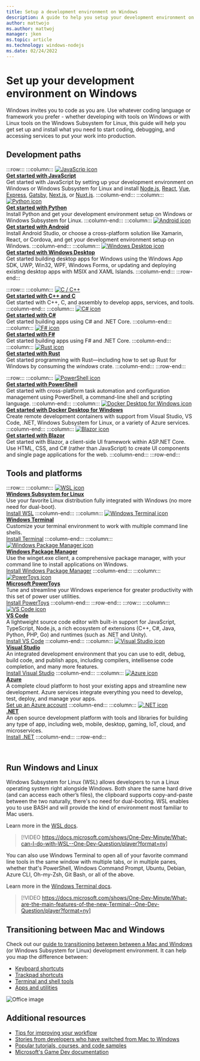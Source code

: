 ```yaml
---
title: Setup a development environment on Windows
description: A guide to help you setup your development environment on Windows and install your preferred tools and code languages. 
author: mattwojo 
ms.author: mattwoj 
manager: jken
ms.topic: article
ms.technology: windows-nodejs
ms.date: 02/24/2022
---
```


# Set up your development environment on Windows

Windows invites you to code as you are. Use whatever coding language or framework you prefer - whether developing with tools on Windows or with Linux tools on the Windows Subsystem for Linux, this guide will help you get set up and install what you need to start coding, debugging, and accessing services to put your work into production.

## Development paths

:::row:::
    :::column:::
       [![JavaScrip icon](../images/javascript-logo.png)](./javascript/index.md)<br>
        **[Get started with JavaScript](./javascript/index.md)**<br>
        Get started with JavaScript by setting up your development environment on Windows or Windows Subsystem for Linux and install [Node.js](./javascript/nodejs-overview.md), [React](./javascript/react-overview.md), [Vue](./javascript/vue-overview.md), [Express](./javascript/nodejs-beginners-tutorial.md), [Gatsby](./javascript/gatsby-on-wsl.md), [Next.js](./javascript/nextjs-on-wsl.md), or [Nuxt.js](./javascript/nuxtjs-on-wsl.md).
    :::column-end:::
    :::column:::
       [![Python icon](../images/python-logo.png)](../python/index.yml)<br>
        **[Get started with Python](../python/index.yml)**<br>
        Install Python and get your development environment setup on Windows or Windows Subsystem for Linux.
    :::column-end:::
    :::column:::
       [![Android icon](../images/android-logo.png)](/windows/android)<br>
        **[Get started with Android](/windows/android)**<br>
        Install Android Studio, or choose a cross-platform solution like Xamarin, React, or Cordova, and get your development environment setup on Windows.
    :::column-end:::
    :::column:::
       [![Windows Desktop icon](../images/windows-logo.png)](../apps/index.yml)<br>
        **[Get started with Windows Desktop](../apps/index.yml)**<br>
        Get started building desktop apps for Windows using the Windows App SDK, UWP, Win32, WPF, Windows Forms, or updating and deploying existing desktop apps with MSIX and XAML Islands.
    :::column-end:::
:::row-end:::

:::row:::
    :::column:::
       [![C / C++](../images/c-logo.png)](/cpp/)<br>
        **[Get started with C++ and C](/cpp/)**<br>
        Get started with C++, C, and assembly to develop apps, services, and tools.
    :::column-end:::
    :::column:::
       [![C# icon](../images/csharp-logo.png)](/dotnet/csharp/)<br>
        **[Get started with C#](/dotnet/csharp/)**<br>
        Get started building apps using C# and .NET Core.
    :::column-end:::
    :::column:::
       [![F# icon](../images/fsharp-logo.png)](/dotnet/fsharp/)<br>
        **[Get started with F#](/dotnet/fsharp/)**<br>
        Get started building apps using F# and .NET Core.
    :::column-end:::
    :::column:::
       [![Rust icon](../images/rust-icon.png)](./rust/index.yml)<br>
        **[Get started with Rust](./rust/index.yml)**<br>
        Get started programming with Rust&mdash;including how to set up Rust for Windows by consuming the *windows* crate.
    :::column-end:::
:::row-end:::

:::row:::
    :::column:::
       [![PowerShell icon](../images/powershell.png)](/powershell/)<br>
        **[Get started with PowerShell](/powershell/)**<br>
        Get started with cross-platform task automation and configuration management using PowerShell, a command-line shell and scripting language.
    :::column-end:::
    :::column:::
       [![Docker Desktop for Windows icon](../images/docker-logo.png)](../dev-environment/docker/overview.md)<br>
        **[Get started with Docker Desktop for Windows](../dev-environment/docker/overview.md)**<br>
        Create remote development containers with support from Visual Studio, VS Code, .NET, Windows Subsystem for Linux, or a variety of Azure services.
    :::column-end:::
    :::column:::
       [![Blazor icon](../images/blazor-icon.png)](https://dotnet.microsoft.com/apps/aspnet/web-apps/blazor)<br>
        **[Get started with Blazor](https://dotnet.microsoft.com/apps/aspnet/web-apps/blazor)**<br>
        Get started with Blazor, a client-side UI framework within ASP.NET Core. Use HTML, CSS, and C# (rather than JavaScript) to create UI components and single page applications for the web.
    :::column-end:::
:::row-end:::

## Tools and platforms

:::row:::
    :::column:::
       [![WSL icon](../images/windows-linux-dev-env.png)](/windows/wsl/)<br>
        **[Windows Subsystem for Linux](/windows/wsl/)**<br>
        Use your favorite Linux distribution fully integrated with Windows (no more need for dual-boot).<br>
        [Install WSL](/windows/wsl/install-win10)
    :::column-end:::
    :::column:::
       [![Windows Terminal icon](../images/terminal.png)](/windows/terminal/)<br>
        **[Windows Terminal](/windows/terminal/)**<br>
        Customize your terminal environment to work with multiple command line shells.
        <br>
        [Install Terminal](https://www.microsoft.com/p/windows-terminal/9n0dx20hk701?rtc=1&activetab=pivot:overviewtab)
    :::column-end:::
    :::column:::
       [![Windows Package Manager icon](../images/winget.png)](../package-manager/index.md)<br>
        **[Windows Package Manager](../package-manager/index.md)**<br>
        Use the winget.exe client, a comprehensive package manager, with your command line to install applications on Windows.<br>
        [Install Windows Package Manager](../package-manager/winget/index.md#install-winget)
    :::column-end:::
    :::column:::
       [![PowerToys icon](../images/powertoys.png)](../powertoys/index.md)<br>
        **[Microsoft PowerToys](../powertoys/index.md)**<br>
        Tune and streamline your Windows experience for greater productivity with this set of power user utilities.<br>
        [Install PowerToys](../powertoys/install.md)
    :::column-end:::
:::row-end:::
:::row:::
    :::column:::
       [![VS Code icon](../images/Vscode.png)](https://code.visualstudio.com/docs)<br>
        **[VS Code](https://code.visualstudio.com/docs)**<br>
        A lightweight source code editor with built-in support for JavaScript, TypeScript, Node.js, a rich ecosystem of extensions (C++, C#, Java, Python, PHP, Go) and runtimes (such as .NET and Unity).<br>
        [Install VS Code](https://code.visualstudio.com/download)
    :::column-end:::
    :::column:::
       [![Visual Studio icon](../images/visualstudio.png)](/visualstudio/windows/)<br>
        **[Visual Studio](/visualstudio/windows/)**<br>
        An integrated development environment that you can use to edit, debug, build code, and publish apps, including compilers, intellisense code completion, and many more features.<br>
        [Install Visual Studio](/visualstudio/install/install-visual-studio)
    :::column-end:::
    :::column:::
       [![Azure icon](../images/Azure.png)](/azure/guides/developer/azure-developer-guide)<br>
        **[Azure](/azure/guides/developer/azure-developer-guide)**<br>
        A complete cloud platform to host your existing apps and streamline new development. Azure services integrate everything you need to develop, test, deploy, and manage your apps.<br>
        [Set up an Azure account](https://azure.microsoft.com/free/)
    :::column-end:::
    :::column:::
       [![.NET icon](../images/net.png)](https://dotnet.microsoft.com/)<br>
        **[.NET](/dotnet/standard/get-started/)**<br>
        An open source development platform with tools and libraries for building any type of app, including web, mobile, desktop, gaming, IoT, cloud, and microservices.<br>
        [Install .NET](https://dotnet.microsoft.com/download)
    :::column-end:::
:::row-end:::

<br>

## Run Windows and Linux

Windows Subsystem for Linux (WSL) allows developers to run a Linux operating system right alongside Windows. Both share the same hard drive (and can access each other’s files), the clipboard supports copy-and-paste between the two naturally, there's no need for dual-booting. WSL enables you to use BASH and will provide the kind of environment most familiar to Mac users.

Learn more in the [WSL docs](/windows/wsl).

> [!VIDEO https://docs.microsoft.com/shows/One-Dev-Minute/What-can-I-do-with-WSL--One-Dev-Question/player?format=ny]

You can also use Windows Terminal to open all of your favorite command line tools in the same window with multiple tabs, or in multiple panes, whether that's PowerShell, Windows Command Prompt, Ubuntu, Debian, Azure CLI, Oh-my-Zsh, Git Bash, or all of the above.

Learn more in the [Windows Terminal docs](/windows/terminal).

> [!VIDEO https://docs.microsoft.com/shows/One-Dev-Minute/What-are-the-main-features-of-the-new-Terminal--One-Dev-Question/player?format=ny]

## Transitioning between Mac and Windows

Check out our [guide to transitioning between between a Mac and Windows](./mac-to-windows.md) (or Windows Subsystem for Linux) development environment. It can help you map the difference between:

- [Keyboard shortcuts](./mac-to-windows.md#keyboard-shortcuts)
- [Trackpad shortcuts](./mac-to-windows.md#trackpad-shortcuts)
- [Terminal and shell tools](./mac-to-windows.md#command-line-shells-and-terminals)
- [Apps and utilities](./mac-to-windows.md#apps-and-utilities)

![Office image](../images/flashy-office3.png)

## Additional resources

- [Tips for improving your workflow](./tips.md)
- [Stories from developers who have switched from Mac to Windows](./dev-stories.md)
- [Popular tutorials, courses, and code samples](./tutorials.md)
- [Microsoft's Game Dev documentation](/gaming/)
